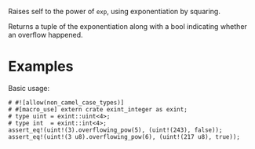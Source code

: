 Raises self to the power of `exp`, using exponentiation by squaring.

Returns a tuple of the exponentiation along with a bool indicating whether an
overflow happened.

# Examples

Basic usage:

```
# #![allow(non_camel_case_types)]
# #[macro_use] extern crate exint_integer as exint;
# type uint = exint::uint<4>;
# type int  = exint::int<4>;
assert_eq!(uint!(3).overflowing_pow(5), (uint!(243), false));
assert_eq!(uint!(3 u8).overflowing_pow(6), (uint!(217 u8), true));
```
